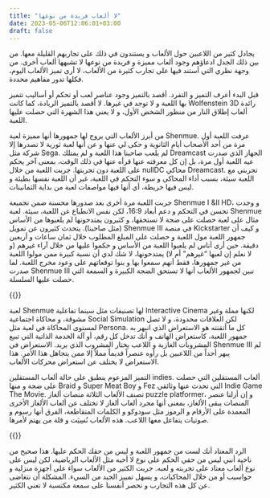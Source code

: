 ```yaml
---
title: "لا ألعاب فريدة من نوعها"
date: 2023-05-06T12:06:01+03:00
draft: false
---
```


يجادل كثير من اللاعبين حول الألعاب و يستندون في ذلك على تجاربهم القليلة معها. من بين ذلك الجدل ادعاؤهم وجود ألعاب مميزة و فريدة من نوعها لا تشبهها ألعاب أخرى. من وجهة نظري التي أستند فيها على تجارب كثيرة من الألعاب، لا أرى تميز الألعاب اليوم، فكلها تدور مفاهيم محددة.

قبل البدء أعرف التميز و التفرد. أقصد بالتميز وجود عناصر لعب أو تحكم أو أساليب تتميز بها اللعبة و لا توجد في غيرها. لا أقصد بالتميز الريادة، كما كانت Wolfenstein 3D رائدة ألعاب إطلاق النار من منظور الشخص الأول، و لا يعني هذا الشهرة التي حصلت عليها اللعبة.

من أبرز الألعاب التي يروج لها جمهورها أنها مميزة لعبة Shenmue. عرفت اللعبة أول مرة من أحد الأصحاب أيام الثانوية و حكى لي عنها و عن أنها لعبة ثورية لا تصدرها إلا شركة مثل Sega. لم يلعب صاحبنا هذا اللعبة و لم يمتلك Dreamcast الجهاز الذي صدرت عيه اللعبة أول مرة، بل إن كل معرفته عنها قرأه عنها في ذلك الوقت، بمعنى آخر يحكم على اللعبة دون تجربتها. جربت اللعبة من خلال nullDC محاكي Dreamcast. تجربتي مع اللعبة سيئة، بسبب أداء المحاكي و سوء التحكم في اللعبة، غير أن اللعبة نفسها بطيئة و ليس فيها خريطة، أي أنها فيها مواصفات لعبة من بداية الثمانينات.

جربت اللعبة مرة أخرى بعد صدورها محسنة ضمن تجميعة Shenmue I &II HD، و وجدت تحسن في التحكم و دعم أبعاد 16:9، لكن نفس الانطباع عن اللعبة، سيئة. لعبة Shenmue مثال على لعبة حصلت على ضجة لا تستحقها، و كثيرون يمتدحونها لم يلعبوها من الأساس (مثل صاحبنا). يتحدث كثيرون عن تمويل Shenmue III في منصة Kickstarter و كيف أن جمهور اللعبة مول اللعبة و حصلت على المبلغ المطلوب خلال ثمان ساعات و أربعين دقيقة. حين أرى أناس لم يلعبوا اللعبة من الأساس و حكموا عليها من خلال آراء غيرهم (و لا نعلم  إن لعبها “غيرهم” أم لا) يمتدحونها، لا شك لدي أن نسبة كبيرة ممن مولوا اللعبة من غير جمهورها، فقط أنهم سمعوا بها و بنوا توقعاتهم على وعود مخرج اللعبة. لما صدرت Shenmue III تبين لجمهور الألعاب أنها لا تستحق الضجة الكبيرة و السمعة التي حصلت عليها السلسلة.

{{<youtube MA8KZRvkrgg>}}

لعبة Shenmue لها تصنيفات مثل سينما تفاعلية Interactive Cinema لكنها مملة وغير مشوقة، و محاكاة اجتماعية Social Simulation لكن العلاقات محدودة، و لا تصل لمستوى المحاكاة في لعبة مثل Persona. كل ما أتقنته هو الاستعراض الذي انبهر به جمهور اللعبة، كاستعراض الهاتف و أنك تدخل كل رقم، أو آلة الخدمة الذاتية التي تبيع المشروبات الغازية و اللاعب يختار المشروب الذي يريد. الاستعراض في Shenmue III لم يبهر أحداً من اللاعبين بل رأوه عنصراً قديماً مملاً إلا ممن يتجاهل هذا الأمر. هذا الاستعراض لا يختلف عن استعراض محركات الألعاب.

التميز المزعوم ينطبق على حالة ألعاب المستقلين indies. ألعاب المستقلين التي حصلت على ضجة و منها Braid و Super Meat Boy و Fez التي تحدث عنها وثائقي Indie Game The Movie. تصنف الألعاب الثلاثة منصات ألغاز puzzle platformer، و إن أزلنا عنصر المنصات يبقى الألغاز، بمعنى أنها مجرد ألعاب ألغاز لا تختلف عن ألعاب الألغاز الأخرى المعمدة على الأرقام و الرموز مثل سودوكو و الكلمات المتقاطعة، الفرق أنها رسوم و صوتيات يتفاعل معها اللاعب. هذه الألعاب نُسِيَت و قلة من يهتم لأمرها.

{{<youtube dINgx0y4GqM>}}

الرد المعتاد أنك لست من جمهور اللعبة و ليس من حقك الحكم عليها. هذا صحيح من ناحية أنني ليس من حقي الحكم على نوع لا أحبه مثل الألعاب الرياضية، لكن ليس على نوع ألعاب معتاد على تجربته و لعبه. جربت الكثير من الألعاب سواء على أجهزة منزلية و حواسيب أو من خلال المحاكيات، و يسهل تمييز الجيد من السيء. المشكلة أن نتغاضى عن كل هذه التجارب و نحصر أنفسنا على سمعة مكتسبة لا تعني الكثير.
